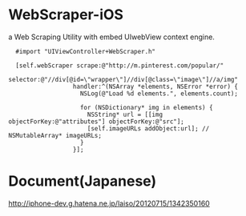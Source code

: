 WebScraper-iOS
==============

a Web Scraping Utility with embed UIwebView context engine.

```objc
  #import "UIViewController+WebScraper.h"

  [self.webScraper scrape:@"http://m.pinterest.com/popular/" 
                 selector:@"//div[@id=\"wrapper\"]//div[@class=\"image\"]//a/img"
                  handler:^(NSArray *elements, NSError *error) {
                    NSLog(@"Load %d elements.", elements.count);
                    
                    for (NSDictionary* img in elements) {
                      NSString* url = [[img objectForKey:@"attributes"] objectForKey:@"src"];
                      [self.imageURLs addObject:url]; // NSMutableArray* imageURLs;
                    }
                  }];
```

Document(Japanese)
===================

http://iphone-dev.g.hatena.ne.jp/laiso/20120715/1342350160
